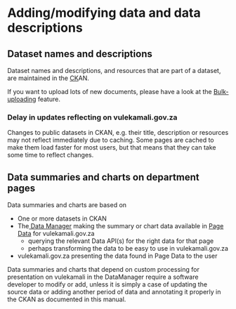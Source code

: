 # Adding/modifying data and data descriptions

## Dataset names and descriptions

Dataset names and descriptions, and resources that are part of a dataset, are maintained in the [CK](../../services/vulekamali-ckan/)AN.

If you want to upload lots of new documents, please have a look at the [Bulk-uploading](bulk-uploading-department-specific-documents.md) feature.

### Delay in updates reflecting on vulekamali.gov.za

Changes to public datasets in CKAN, e.g. their title, description or resources may not reflect immediately due to caching. Some pages are cached to make them load faster for most users, but that means that they can take some time to reflect changes.

## Data summaries and charts on department pages

Data summaries and charts are based on

* One or more datasets in CKAN
* The[ Data Manager](../../services/vulekamali.gov.za/) making the summary or chart data available in [Page Data](broken-reference) for vulekamali.gov.za
  * querying the relevant Data API(s) for the right data for that page
  * perhaps transforming the data to be easy to use in vulekamali.gov.za
* vulekamali.gov.za presenting the data found in Page Data to the user

Data summaries and charts that depend on custom processing for presentation on vulekamali in the DataManager require a software developer to modify or add, unless it is simply a case of updating the source data or adding another period of data and annotating it properly in the CKAN as documented in this manual.
